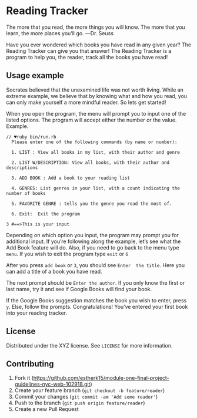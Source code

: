 # Reading Tracker

The more that you read, the more things you will know. The more that you learn, the more places you’ll go. —Dr. Seuss

Have you ever wondered which books you have read in any given year? The Reading Tracker can give you that answer!
The Reading Tracker is a program to help you, the reader, track all the books you have read!

## Usage example

Socrates believed that the unexamined life was not worth living. While an extreme example, we believe that by knowing what and how you read, you can only make yourself a more mindful reader. So lets get started!

When you open the program, the menu will prompt you to input one of the listed options. The program will accept either the number or the value.
Example.

```
// ♥ruby bin/run.rb
  Please enter one of the following commands (by name or number):

  1. LIST : View all books in my list, with their author and genre

  2. LIST W/DESCRIPTION: View all books, with their author and descriptions

  3. ADD BOOK : Add a book to your reading list

  4. GENRES: List genres in your list, with a count indicating the number of books

  5. FAVORITE GENRE : tells you the genre you read the most of.

  6. Exit:  Exit the program

3 #==>This is your input
```
Depending on which option you input, the program may prompt you for additional input. If you’re following along the example, let’s see what the Add Book feature will do. Also, if you need to go back to the menu type ```menu```. If you wish to exit the program type ```exit``` or ```6```

After you press ```add book``` or ```3```, you should see ```Enter  the title```. Here you can add a title of a book you have read.

The next prompt should be ```Enter the author```. If you only know the first or last name, try it and see if Google Books will find your book.

If the Google Books suggestion matches the book you wish to enter, press ```y```. Else, follow the prompts. Congratulations! You’ve entered your first book into your reading tracker.


## License

Distributed under the XYZ license. See ``LICENSE`` for more information.


## Contributing

1. Fork it (<https://github.com/estherk15/module-one-final-project-guidelines-nyc-web-102918.git>)
2. Create your feature branch (`git checkout -b feature/reader`)
3. Commit your changes (`git commit -am 'Add some reader'`)
4. Push to the branch (`git push origin feature/reader`)
5. Create a new Pull Request
